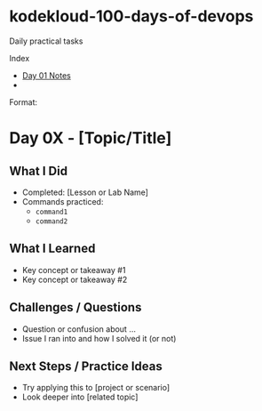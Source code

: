 # kodekloud-100-days-of-devops
Daily practical tasks

Index
- [Day 01 Notes](day-01.md)
- 
Format:
# Day 0X - [Topic/Title]

## What I Did
- Completed: [Lesson or Lab Name]
- Commands practiced:
  - `command1`
  - `command2`

## What I Learned
- Key concept or takeaway #1
- Key concept or takeaway #2

## Challenges / Questions
- Question or confusion about ...
- Issue I ran into and how I solved it (or not)

## Next Steps / Practice Ideas
- Try applying this to [project or scenario]
- Look deeper into [related topic]
